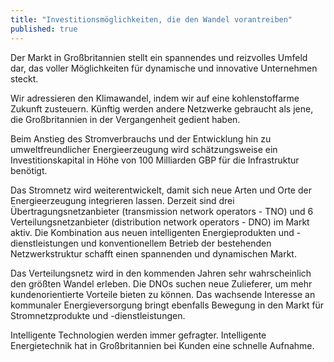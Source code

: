 ```yaml
---
title: "Investitionsmöglichkeiten, die den Wandel vorantreiben"
published: true
---
```


Der Markt in Großbritannien stellt ein spannendes und reizvolles Umfeld dar, das voller Möglichkeiten für dynamische und innovative Unternehmen steckt.

Wir adressieren den Klimawandel, indem wir auf eine kohlenstoffarme Zukunft zusteuern. Künftig werden andere Netzwerke gebraucht als jene, die Großbritannien in der Vergangenheit gedient haben.

Beim Anstieg des Stromverbrauchs und der Entwicklung hin zu umweltfreundlicher Energieerzeugung wird schätzungsweise ein Investitionskapital in Höhe von 100 Milliarden GBP für die Infrastruktur benötigt.

Das Stromnetz wird weiterentwickelt, damit sich neue Arten und Orte der Energieerzeugung integrieren lassen. Derzeit sind drei Übertragungsnetzanbieter (transmission network operators - TNO) und 6 Verteilungsnetzanbieter (distribution network operators - DNO) im Markt aktiv. Die Kombination aus neuen intelligenten Energieprodukten und -dienstleistungen und konventionellem Betrieb der bestehenden Netzwerkstruktur schafft einen spannenden und dynamischen Markt.

Das Verteilungsnetz wird in den kommenden Jahren sehr wahrscheinlich den größten Wandel erleben. Die DNOs suchen neue Zulieferer, um mehr kundenorientierte Vorteile bieten zu können. Das wachsende Interesse an kommunaler Energieversorgung bringt ebenfalls Bewegung in den Markt für Stromnetzprodukte und -dienstleistungen.

Intelligente Technologien werden immer gefragter. Intelligente Energietechnik hat in Großbritannien bei Kunden eine schnelle Aufnahme.
